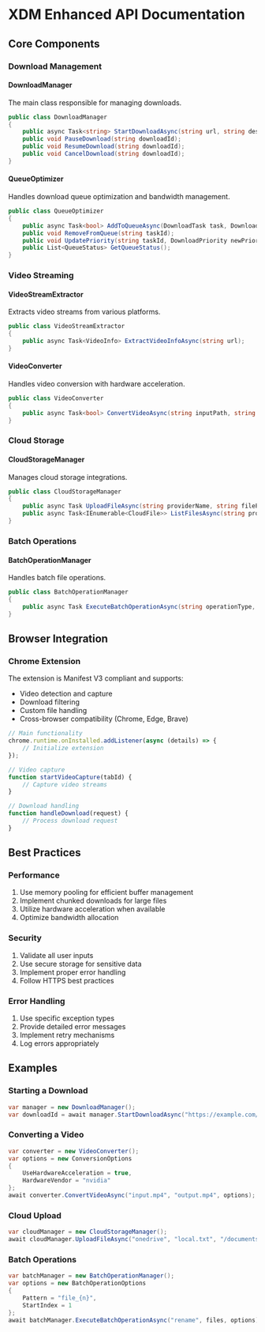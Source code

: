 # XDM Enhanced API Documentation

## Core Components

### Download Management

#### DownloadManager
The main class responsible for managing downloads.

```csharp
public class DownloadManager
{
    public async Task<string> StartDownloadAsync(string url, string destinationPath);
    public void PauseDownload(string downloadId);
    public void ResumeDownload(string downloadId);
    public void CancelDownload(string downloadId);
}
```

#### QueueOptimizer
Handles download queue optimization and bandwidth management.

```csharp
public class QueueOptimizer
{
    public async Task<bool> AddToQueueAsync(DownloadTask task, DownloadPriority priority);
    public void RemoveFromQueue(string taskId);
    public void UpdatePriority(string taskId, DownloadPriority newPriority);
    public List<QueueStatus> GetQueueStatus();
}
```

### Video Streaming

#### VideoStreamExtractor
Extracts video streams from various platforms.

```csharp
public class VideoStreamExtractor
{
    public async Task<VideoInfo> ExtractVideoInfoAsync(string url);
}
```

#### VideoConverter
Handles video conversion with hardware acceleration.

```csharp
public class VideoConverter
{
    public async Task<bool> ConvertVideoAsync(string inputPath, string outputPath, ConversionOptions options);
}
```

### Cloud Storage

#### CloudStorageManager
Manages cloud storage integrations.

```csharp
public class CloudStorageManager
{
    public async Task UploadFileAsync(string providerName, string filePath, string destinationPath);
    public async Task<IEnumerable<CloudFile>> ListFilesAsync(string providerName, string path = "/");
}
```

### Batch Operations

#### BatchOperationManager
Handles batch file operations.

```csharp
public class BatchOperationManager
{
    public async Task ExecuteBatchOperationAsync(string operationType, IEnumerable<string> filePaths, BatchOperationOptions options);
}
```

## Browser Integration

### Chrome Extension
The extension is Manifest V3 compliant and supports:
- Video detection and capture
- Download filtering
- Custom file handling
- Cross-browser compatibility (Chrome, Edge, Brave)

```javascript
// Main functionality
chrome.runtime.onInstalled.addListener(async (details) => {
    // Initialize extension
});

// Video capture
function startVideoCapture(tabId) {
    // Capture video streams
}

// Download handling
function handleDownload(request) {
    // Process download request
}
```

## Best Practices

### Performance
1. Use memory pooling for efficient buffer management
2. Implement chunked downloads for large files
3. Utilize hardware acceleration when available
4. Optimize bandwidth allocation

### Security
1. Validate all user inputs
2. Use secure storage for sensitive data
3. Implement proper error handling
4. Follow HTTPS best practices

### Error Handling
1. Use specific exception types
2. Provide detailed error messages
3. Implement retry mechanisms
4. Log errors appropriately

## Examples

### Starting a Download
```csharp
var manager = new DownloadManager();
var downloadId = await manager.StartDownloadAsync("https://example.com/file.zip", "C:/Downloads/file.zip");
```

### Converting a Video
```csharp
var converter = new VideoConverter();
var options = new ConversionOptions
{
    UseHardwareAcceleration = true,
    HardwareVendor = "nvidia"
};
await converter.ConvertVideoAsync("input.mp4", "output.mp4", options);
```

### Cloud Upload
```csharp
var cloudManager = new CloudStorageManager();
await cloudManager.UploadFileAsync("onedrive", "local.txt", "/documents/");
```

### Batch Operations
```csharp
var batchManager = new BatchOperationManager();
var options = new BatchOperationOptions
{
    Pattern = "file_{n}",
    StartIndex = 1
};
await batchManager.ExecuteBatchOperationAsync("rename", files, options);
```

